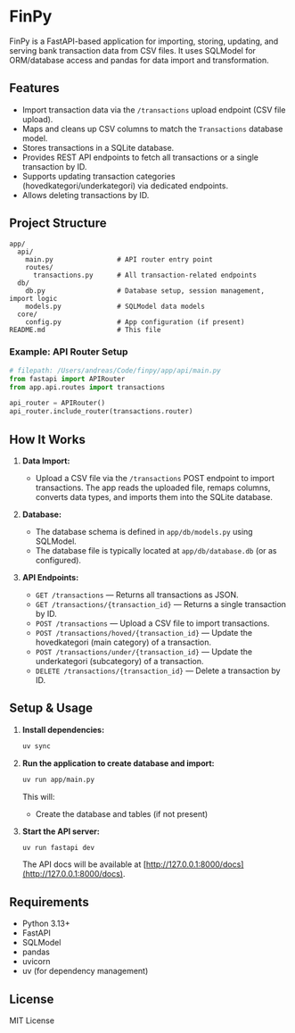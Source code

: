 # FinPy

FinPy is a FastAPI-based application for importing, storing, updating, and serving bank transaction data from CSV files. It uses SQLModel for ORM/database access and pandas for data import and transformation.

## Features

- Import transaction data via the `/transactions` upload endpoint (CSV file upload).
- Maps and cleans up CSV columns to match the `Transactions` database model.
- Stores transactions in a SQLite database.
- Provides REST API endpoints to fetch all transactions or a single transaction by ID.
- Supports updating transaction categories (hovedkategori/underkategori) via dedicated endpoints.
- Allows deleting transactions by ID.

## Project Structure

```
app/
  api/
    main.py                # API router entry point
    routes/
      transactions.py      # All transaction-related endpoints
  db/
    db.py                  # Database setup, session management, import logic
    models.py              # SQLModel data models
  core/
    config.py              # App configuration (if present)
README.md                  # This file
```

### Example: API Router Setup

```python
# filepath: /Users/andreas/Code/finpy/app/api/main.py
from fastapi import APIRouter
from app.api.routes import transactions

api_router = APIRouter()
api_router.include_router(transactions.router)
```

## How It Works

1. **Data Import:**

   - Upload a CSV file via the `/transactions` POST endpoint to import transactions. The app reads the uploaded file, remaps columns, converts data types, and imports them into the SQLite database.

2. **Database:**

   - The database schema is defined in `app/db/models.py` using SQLModel.
   - The database file is typically located at `app/db/database.db` (or as configured).

3. **API Endpoints:**
   - `GET /transactions` — Returns all transactions as JSON.
   - `GET /transactions/{transaction_id}` — Returns a single transaction by ID.
   - `POST /transactions` — Upload a CSV file to import transactions.
   - `POST /transactions/hoved/{transaction_id}` — Update the hovedkategori (main category) of a transaction.
   - `POST /transactions/under/{transaction_id}` — Update the underkategori (subcategory) of a transaction.
   - `DELETE /transactions/{transaction_id}` — Delete a transaction by ID.

## Setup & Usage

1. **Install dependencies:**

   ```zsh
   uv sync
   ```

2. **Run the application to create database and import:**

   ```zsh
   uv run app/main.py
   ```

   This will:

   - Create the database and tables (if not present)

3. **Start the API server:**

   ```zsh
   uv run fastapi dev
   ```

   The API docs will be available at [http://127.0.0.1:8000/docs](http://127.0.0.1:8000/docs).

## Requirements

- Python 3.13+
- FastAPI
- SQLModel
- pandas
- uvicorn
- uv (for dependency management)

## License

MIT License
